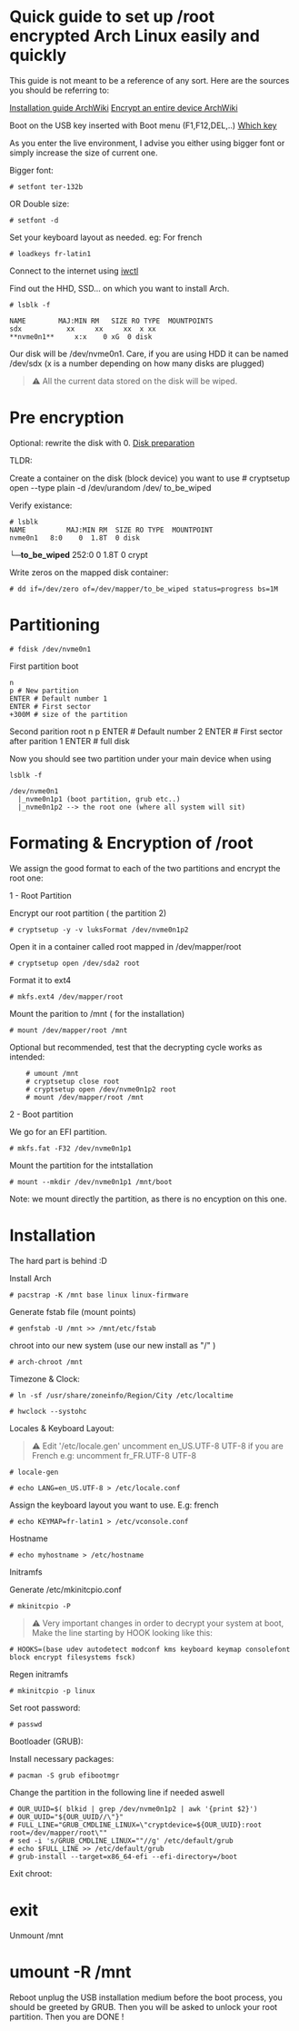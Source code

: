 # Quick guide to set up /root encrypted Arch Linux easily and quickly

This guide is not meant to be a reference of any sort. Here are the sources you should be referring to:

[Installation guide ArchWiki](https://wiki.archlinux.org/title/installation_guide)
[Encrypt an entire device ArchWiki](https://wiki.archlinux.org/title/Dm-crypt/Encrypting_an_entire_system)

Boot on the USB key inserted with Boot menu (F1,F12,DEL,..) [Which key](https://www.pc83.fr/tools/liste-bios-key-boot-menu-key.html)

As you enter the live environment, I advise you either using bigger font or simply increase the size of current one.

Bigger font:

    # setfont ter-132b

OR Double size:

    # setfont -d 

Set your keyboard layout as needed. eg: For french 

    # loadkeys fr-latin1 

Connect to the internet using [iwctl](https://wiki.archlinux.org/title/Iwd#iwctl)

Find out the HHD, SSD... on which you want to install Arch.

    # lsblk -f

    NAME        MAJ:MIN RM   SIZE RO TYPE  MOUNTPOINTS
    sdx           xx     xx     xx  x xx  
    **nvme0n1**     x:x    0 xG  0 disk  

Our disk will be /dev/nvme0n1. Care, if you are using HDD it can be named /dev/sdx (x is a number depending on how many disks are plugged)

> :warning: All the current data stored on the disk will be wiped.

# Pre encryption

Optional: rewrite the disk with 0.
[Disk preparation](https://wiki.archlinux.org/title/Dm-crypt/Drive_preparation#Secure_erasure_of_the_hard_disk_drive)

TLDR:

Create a container on the disk (block device) you want to use
    # cryptsetup open --type plain -d /dev/urandom /dev/<block-device> to_be_wiped

Verify existance:

    # lsblk
    NAME          MAJ:MIN RM  SIZE RO TYPE  MOUNTPOINT
    nvme0n1   8:0    0  1.8T  0 disk
   **└─to_be_wiped** 252:0    0  1.8T  0 crypt

Write zeros on the mapped disk container:

    # dd if=/dev/zero of=/dev/mapper/to_be_wiped status=progress bs=1M

# Partitioning

    # fdisk /dev/nvme0n1

First partition boot

    n 
    p # New partition
    ENTER # Default number 1
    ENTER # First sector
    +300M # size of the partition

Second parition root
    n
    p
    ENTER # Default number 2
    ENTER # First sector after parition 1
    ENTER # full disk

Now you should see two partition under your main device when using 

    lsblk -f 

    /dev/nvme0n1
      |_nvme0n1p1 (boot partition, grub etc..)
      |_nvme0n1p2 --> the root one (where all system will sit)

# Formating & Encryption of /root

We assign the good format to each of the two partitions and encrypt the root one:

1 - Root Partition

Encrypt our root partition ( the partition 2)

    # cryptsetup -y -v luksFormat /dev/nvme0n1p2

Open it in a container called root mapped in /dev/mapper/root

    # cryptsetup open /dev/sda2 root

Format it to ext4

    # mkfs.ext4 /dev/mapper/root

Mount the parition to /mnt ( for the installation)

    # mount /dev/mapper/root /mnt

Optional but recommended, test that the decrypting cycle works as intended:

		# umount /mnt
		# cryptsetup close root
		# cryptsetup open /dev/nvme0n1p2 root
		# mount /dev/mapper/root /mnt

2 - Boot partition

We go for an EFI partition.

    # mkfs.fat -F32 /dev/nvme0n1p1

Mount the partition for the intstallation

    # mount --mkdir /dev/nvme0n1p1 /mnt/boot

Note: we mount directly the partition, as there is no encyption on this one.

# Installation

The hard part is behind :D

Install Arch

    # pacstrap -K /mnt base linux linux-firmware

Generate fstab file (mount points)

    # genfstab -U /mnt >> /mnt/etc/fstab

chroot into our new system (use our new install as "/" )

    # arch-chroot /mnt

Timezone & Clock:

    # ln -sf /usr/share/zoneinfo/Region/City /etc/localtime

    # hwclock --systohc

Locales & Keyboard Layout:

> :warning: Edit '/etc/locale.gen' uncomment en_US.UTF-8 UTF-8 if you are French e.g: uncomment fr_FR.UTF-8 UTF-8

    # locale-gen

    # echo LANG=en_US.UTF-8 > /etc/locale.conf 

Assign the keyboard layout you want to use. E.g: french

    # echo KEYMAP=fr-latin1 > /etc/vconsole.conf 

Hostname

    # echo myhostname > /etc/hostname

Initramfs

Generate /etc/mkinitcpio.conf

    # mkinitcpio -P

> :warning: Very important changes in order to decrypt your system at boot, Make the line starting by HOOK looking like this:

    # HOOKS=(base udev autodetect modconf kms keyboard keymap consolefont block encrypt filesystems fsck)

Regen initramfs

    # mkinitcpio -p linux

Set root password:

    # passwd 

Bootloader (GRUB):

Install necessary packages:

    # pacman -S grub efibootmgr
Change the partition in the following line if needed aswell

    # OUR_UUID=$( blkid | grep /dev/nvme0n1p2 | awk '{print $2}')
    # OUR_UUID="${OUR_UUID//\"}"
    # FULL_LINE="GRUB_CMDLINE_LINUX=\"cryptdevice=${OUR_UUID}:root root=/dev/mapper/root\""
    # sed -i 's/GRUB_CMDLINE_LINUX=""//g' /etc/default/grub
    # echo $FULL_LINE >> /etc/default/grub
    # grub-install --target=x86_64-efi --efi-directory=/boot

Exit chroot:

   # exit

Unmount /mnt

   # umount -R /mnt

Reboot unplug the USB installation medium before the boot process, you should be greeted by GRUB. Then you will be asked to unlock your root partition. Then you are DONE !
 
